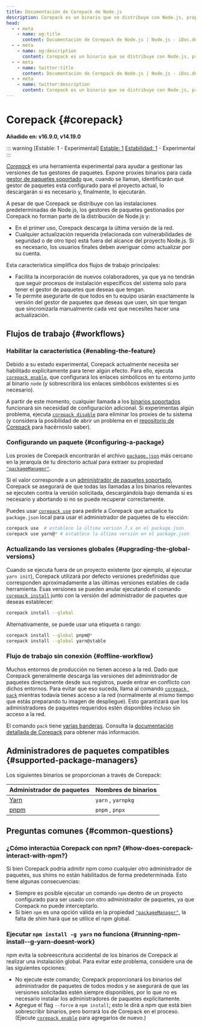 ```yaml
---
title: Documentación de Corepack de Node.js
description: Corepack es un binario que se distribuye con Node.js, proporcionando una interfaz estándar para gestionar gestores de paquetes como npm, pnpm y Yarn. Permite a los usuarios cambiar fácilmente entre diferentes gestores de paquetes y versiones, asegurando la compatibilidad y simplificando el flujo de trabajo de desarrollo.
head:
  - - meta
    - name: og:title
      content: Documentación de Corepack de Node.js | Node.js - iDoc.dev
  - - meta
    - name: og:description
      content: Corepack es un binario que se distribuye con Node.js, proporcionando una interfaz estándar para gestionar gestores de paquetes como npm, pnpm y Yarn. Permite a los usuarios cambiar fácilmente entre diferentes gestores de paquetes y versiones, asegurando la compatibilidad y simplificando el flujo de trabajo de desarrollo.
  - - meta
    - name: twitter:title
      content: Documentación de Corepack de Node.js | Node.js - iDoc.dev
  - - meta
    - name: twitter:description
      content: Corepack es un binario que se distribuye con Node.js, proporcionando una interfaz estándar para gestionar gestores de paquetes como npm, pnpm y Yarn. Permite a los usuarios cambiar fácilmente entre diferentes gestores de paquetes y versiones, asegurando la compatibilidad y simplificando el flujo de trabajo de desarrollo.
---
```



# Corepack {#corepack}

**Añadido en: v16.9.0, v14.19.0**

::: warning [Estable: 1 - Experimental]
[Estable: 1](/es/nodejs/api/documentation#stability-index) [Estabilidad: 1](/es/nodejs/api/documentation#stability-index) - Experimental
:::

*<a href="https://github.com/nodejs/corepack">Corepack</a>* es una herramienta experimental para ayudar a gestionar las versiones de tus gestores de paquetes. Expone proxies binarios para cada [gestor de paquetes soportado](/es/nodejs/api/corepack#supported-package-managers) que, cuando se llaman, identificarán qué gestor de paquetes está configurado para el proyecto actual, lo descargarán si es necesario y, finalmente, lo ejecutarán.

A pesar de que Corepack se distribuye con las instalaciones predeterminadas de Node.js, los gestores de paquetes gestionados por Corepack no forman parte de la distribución de Node.js y:

- En el primer uso, Corepack descarga la última versión de la red.
- Cualquier actualización requerida (relacionada con vulnerabilidades de seguridad o de otro tipo) está fuera del alcance del proyecto Node.js. Si es necesario, los usuarios finales deben averiguar cómo actualizar por su cuenta.

Esta característica simplifica dos flujos de trabajo principales:

- Facilita la incorporación de nuevos colaboradores, ya que ya no tendrán que seguir procesos de instalación específicos del sistema solo para tener el gestor de paquetes que deseas que tengan.
- Te permite asegurarte de que todos en tu equipo usarán exactamente la versión del gestor de paquetes que deseas que usen, sin que tengan que sincronizarla manualmente cada vez que necesites hacer una actualización.

## Flujos de trabajo {#workflows}

### Habilitar la característica {#enabling-the-feature}

Debido a su estado experimental, Corepack actualmente necesita ser habilitado explícitamente para tener algún efecto. Para ello, ejecuta [`corepack enable`](https://github.com/nodejs/corepack#corepack-enable--name), que configurará los enlaces simbólicos en tu entorno junto al binario `node` (y sobrescribirá los enlaces simbólicos existentes si es necesario).

A partir de este momento, cualquier llamada a los [binarios soportados](/es/nodejs/api/corepack#supported-package-managers) funcionará sin necesidad de configuración adicional. Si experimentas algún problema, ejecuta [`corepack disable`](https://github.com/nodejs/corepack#corepack-disable--name) para eliminar los proxies de tu sistema (y considera la posibilidad de abrir un problema en el [repositorio de Corepack](https://github.com/nodejs/corepack) para hacérnoslo saber).


### Configurando un paquete {#configuring-a-package}

Los proxies de Corepack encontrarán el archivo [`package.json`](/es/nodejs/api/packages#nodejs-packagejson-field-definitions) más cercano en la jerarquía de tu directorio actual para extraer su propiedad [`"packageManager"`](/es/nodejs/api/packages#packagemanager).

Si el valor corresponde a un [administrador de paquetes soportado](/es/nodejs/api/corepack#supported-package-managers), Corepack se asegurará de que todas las llamadas a los binarios relevantes se ejecuten contra la versión solicitada, descargándola bajo demanda si es necesario y abortando si no se puede recuperar correctamente.

Puedes usar [`corepack use`](https://github.com/nodejs/corepack#corepack-use-nameversion) para pedirle a Corepack que actualice tu `package.json` local para usar el administrador de paquetes de tu elección:

```bash [BASH]
corepack use  # establece la última versión 7.x en el package.json
corepack use yarn@* # establece la última versión en el package.json
```
### Actualizando las versiones globales {#upgrading-the-global-versions}

Cuando se ejecuta fuera de un proyecto existente (por ejemplo, al ejecutar `yarn init`), Corepack utilizará por defecto versiones predefinidas que corresponden aproximadamente a las últimas versiones estables de cada herramienta. Esas versiones se pueden anular ejecutando el comando [`corepack install`](https://github.com/nodejs/corepack#corepack-install--g--global---all--nameversion) junto con la versión del administrador de paquetes que deseas establecer:

```bash [BASH]
corepack install --global 
```
Alternativamente, se puede usar una etiqueta o rango:

```bash [BASH]
corepack install --global pnpm@*
corepack install --global yarn@stable
```
### Flujo de trabajo sin conexión {#offline-workflow}

Muchos entornos de producción no tienen acceso a la red. Dado que Corepack generalmente descarga las versiones del administrador de paquetes directamente desde sus registros, puede entrar en conflicto con dichos entornos. Para evitar que eso suceda, llama al comando [`corepack pack`](https://github.com/nodejs/corepack#corepack-pack---all--nameversion) mientras todavía tienes acceso a la red (normalmente al mismo tiempo que estás preparando tu imagen de despliegue). Esto garantizará que los administradores de paquetes requeridos estén disponibles incluso sin acceso a la red.

El comando `pack` tiene [varias banderas](https://github.com/nodejs/corepack#utility-commands). Consulta la [documentación detallada de Corepack](https://github.com/nodejs/corepack#readme) para obtener más información.


## Administradores de paquetes compatibles {#supported-package-managers}

Los siguientes binarios se proporcionan a través de Corepack:

| Administrador de paquetes | Nombres de binarios |
| --- | --- |
| [Yarn](https://yarnpkg.com/) | `yarn`  ,   `yarnpkg` |
| [pnpm](https://pnpm.io/) | `pnpm`  ,   `pnpx` |
## Preguntas comunes {#common-questions}

### ¿Cómo interactúa Corepack con npm? {#how-does-corepack-interact-with-npm?}

Si bien Corepack podría admitir npm como cualquier otro administrador de paquetes, sus shims no están habilitados de forma predeterminada. Esto tiene algunas consecuencias:

-  Siempre es posible ejecutar un comando `npm` dentro de un proyecto configurado para ser usado con otro administrador de paquetes, ya que Corepack no puede interceptarlo.
-  Si bien `npm` es una opción válida en la propiedad [`"packageManager"`](/es/nodejs/api/packages#packagemanager), la falta de shim hará que se utilice el npm global.

### Ejecutar `npm install -g yarn` no funciona {#running-npm-install--g-yarn-doesnt-work}

npm evita la sobreescritura accidental de los binarios de Corepack al realizar una instalación global. Para evitar este problema, considere una de las siguientes opciones:

-  No ejecute este comando; Corepack proporcionará los binarios del administrador de paquetes de todos modos y se asegurará de que las versiones solicitadas estén siempre disponibles, por lo que no es necesario instalar los administradores de paquetes explícitamente.
-  Agregue el flag `--force` a `npm install`; esto le dirá a npm que está bien sobrescribir binarios, pero borrará los de Corepack en el proceso. (Ejecute [`corepack enable`](https://github.com/nodejs/corepack#corepack-enable--name) para agregarlos de nuevo.)

